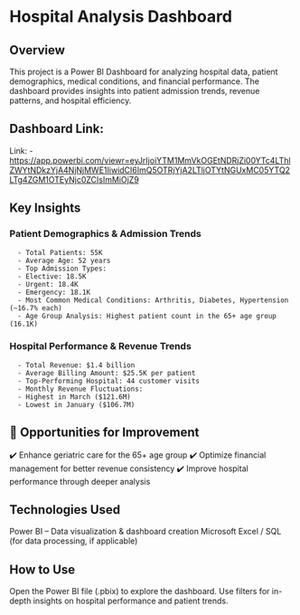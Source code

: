 # Hospital Analysis Dashboard
## Overview
  This project is a Power BI Dashboard for analyzing hospital data, patient demographics, medical conditions, and financial performance. The dashboard provides insights into patient   admission trends, revenue patterns, and hospital efficiency.
## Dashboard Link: 
Link: - https://app.powerbi.com/viewr=eyJrIjoiYTM1MmVkOGEtNDRjZi00YTc4LThlZWYtNDkzYjA4NjNjMWE1IiwidCI6ImQ5OTRjYjA2LTljOTYtNGUxMC05YTQ2LTg4ZGM1OTEyNjc0ZCIsImMiOjZ9
## Key Insights
  ### Patient Demographics & Admission Trends

      - Total Patients: 55K
      - Average Age: 52 years
      - Top Admission Types:
      - Elective: 18.5K
      - Urgent: 18.4K
      - Emergency: 18.1K
      - Most Common Medical Conditions: Arthritis, Diabetes, Hypertension (~16.7% each)
      - Age Group Analysis: Highest patient count in the 65+ age group (16.1K)

  ### Hospital Performance & Revenue Trends

      - Total Revenue: $1.4 billion
      - Average Billing Amount: $25.5K per patient
      - Top-Performing Hospital: 44 customer visits
      - Monthly Revenue Fluctuations:
      - Highest in March ($121.6M)
      - Lowest in January ($106.7M)

## 📌 Opportunities for Improvement
✔️ Enhance geriatric care for the 65+ age group
✔️ Optimize financial management for better revenue consistency
✔️ Improve hospital performance through deeper analysis

## Technologies Used
Power BI – Data visualization & dashboard creation
Microsoft Excel / SQL (for data processing, if applicable)

## How to Use
Open the Power BI file (.pbix) to explore the dashboard.
Use filters for in-depth insights on hospital performance and patient trends.
